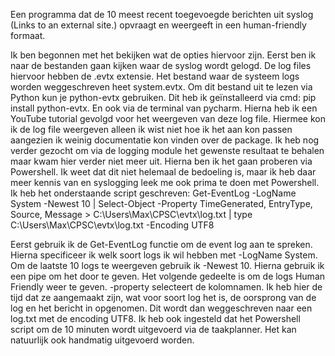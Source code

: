 Een programma dat de 10 meest recent toegevoegde berichten uit syslog (Links to an external site.) opvraagt en weergeeft in een human-friendly formaat.

Ik ben begonnen met het bekijken wat de opties hiervoor zijn. Eerst ben ik naar de bestanden gaan kijken waar de syslog wordt gelogd. De log files hiervoor hebben de .evtx extensie. Het bestand waar de systeem logs worden weggeschreven heet system.evtx. Om dit bestand uit te lezen via Python kun je python-evtx gebruiken. Dit heb ik geïnstalleerd via cmd: pip install python-evtx. En ook via de terminal van pycharm. Hierna heb ik een YouTube tutorial gevolgd voor het weergeven van deze log file. Hiermee kon ik de log file weergeven alleen ik wist niet hoe ik het aan kon passen aangezien ik weinig documentatie kon vinden over de package. Ik heb nog verder gezocht om via de logging module het gewenste resultaat te behalen maar kwam hier verder niet meer uit.
Hierna ben ik het gaan proberen via Powershell. Ik weet dat dit niet helemaal de bedoeling is, maar ik heb daar meer kennis van en syslogging leek me ook prima te doen met Powershell. Ik heb het onderstaande script geschreven:
Get-EventLog -LogName System -Newest 10 | Select-Object -Property TimeGenerated, EntryType, Source, Message > C:\Users\Max\CPSC\evtx\log.txt  | type C:\Users\Max\CPSC\evtx\log.txt -Encoding UTF8 

Eerst gebruik ik de Get-EventLog functie om de event log aan te spreken. Hierna specificeer ik welk soort logs ik wil hebben met -LogName System. Om de laatste 10 logs te weergeven gebruik ik -Newest 10. Hierna gebruik ik een pipe om het door te geven. Het volgende gedeelte is om de logs Human Friendly weer te geven. -property selecteert de kolomnamen. Ik heb hier de tijd dat ze aangemaakt zijn, wat voor soort log het is, de oorsprong van de log en het bericht in opgenomen. Dit wordt dan weggeschreven naar een log.txt met de encoding UTF8.
Ik heb ook ingesteld dat het Powershell script om de 10 minuten wordt uitgevoerd via de taakplanner. Het kan natuurlijk ook handmatig uitgevoerd worden.
